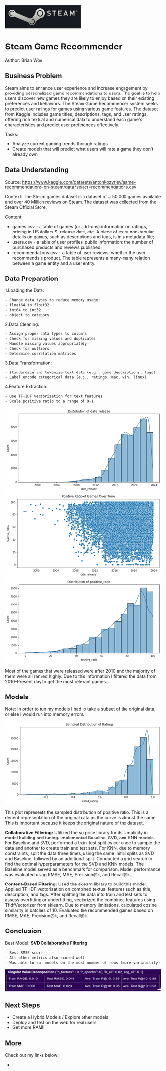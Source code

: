 ![Steam Logo](./images/Steam_logo.svg)

# Steam Game Recommender

Author: Brian Woo

## Business Problem

Steam aims to enhance user experience and increase engagement by providing personalized game recommendations to users. The goal is to help users discover new games they are likely to enjoy based on their existing preferences and behaviors. The Steam Game Recommender system seeks to predict user ratings for games using various game features. The dataset from Kaggle includes game titles, descriptions, tags, and user ratings, offering rich textual and numerical data to understand each game's characteristics and predict user preferences effectively.

Tasks:

- Analyze current gaming trends through ratings
- Create models that will predict what users will rate a game they don’t already own

## Data Understanding

Source: https://www.kaggle.com/datasets/antonkozyriev/game-recommendations-on-steam/data?select=recommendations.csv

Context:
The Steam games dataset is a dataset of ~ 50,000 games available and over 40 Million reviews on Steam. The dataset was collected from the Steam Official Store.

Content:

- games.csv - a table of games (or add-ons) information on ratings, pricing in US dollars $, release date, etc. A piece of extra non-tabular details on games, such as descriptions and tags, is in a metadata file;
- users.csv - a table of user profiles' public information: the number of purchased products and reviews published;
- recommendations.csv - a table of user reviews: whether the user recommends a product. The table represents a many-many relation between a game entity and a user entity.

## Data Preparation

1.Loading the Data:

    - Change data types to reduce memory usage:
    - float64 to float32
    - int64 to int32
    - object to category

2.Data Cleaning:

    - Assign proper data types to columns
    - Check for missing values and duplicates
    - Handle missing values appropriately
    - Check for outliers
    - Determine correlation matrices

3.Data Transformation:

    - Standardize and tokenize text data (e.g., game descriptions, tags)
    - Label encode categorical data (e.g., ratings, mac, win, linux)

4.Feature Extraction:

    - Use TF-IDF vectorization for text features
    - Scale positive ratio to a range of 0-1

![Plot of Distribution of Date Release](./images/distribution_date_release.png)
![Plot of Positive Ratio Over Time](./images/positive_ratio_over_time.png)
![Plot of Distribution of Positive Ratio](./images/distribution_of_positive_ratio.png)

Most of the games that were released were after 2010 and the majority of them were all ranked highly. Due to this information I filtered the data from 2010-Present day to get the most relevant games.

## Models

Note: In order to run my models I had to take a subset of the original data, or else I would run into memory errors.

![Plot of Sampled Distribution of Positive Ratio](./images/sampled_distribution_of_ratings.png)

This plot represents the sampled distribution of positive ratio. This is a decent representation of the original data as the curve is almost the same. This is important because it keeps the original nature of the dataset.

**Collaborative Filtering:**
Utilized the surprise library for its simplicity in model building and tuning. Implemented Baseline, SVD, and KNN models. For Baseline and SVD, performed a train-test split twice: once to sample the data and another to create train and test sets. For KNN, due to memory constraints, split the data three times, using the same initial splits as SVD and Baseline, followed by an additional split. Conducted a grid search to find the optimal hyperparameters for the SVD and KNN models. The Baseline model served as a benchmark for comparison. Model performance was evaluated using RMSE, MAE, Precision@k, and Recall@k.

**Content-Based Filtering:**
Used the sklearn library to build this model. Applied TF-IDF vectorization on combined textual features such as title, description, and tags. After splitting the data into train and test sets to assess overfitting or underfitting, vectorized the combined features using TfidfVectorizer from sklearn. Due to memory limitations, calculated cosine similarity in batches of 10. Evaluated the recommended games based on RMSE, MAE, Precision@k, and Recall@k.

## Conclusion

Best Model: **SVD Collaborative Filtering**

    - Best RMSE score
    - All other metrics also scored well
    - Was able to run models on the most number of rows (more variability)

![SVD Metrics](./images/svd_metrics.PNG)

## Next Steps

- Create a Hybrid Models / Explore other models
- Deploy and test on the web for real users
- Get more RAM!!

## More

Check out my links below:

-
